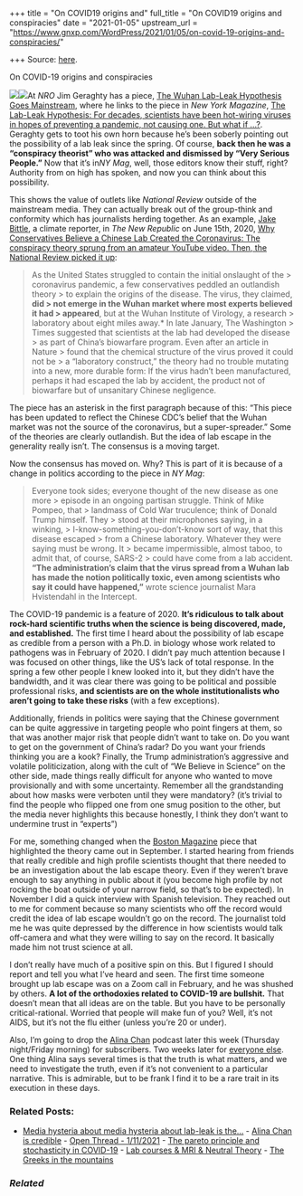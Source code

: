 +++
title = "On COVID19 origins and"
full_title = "On COVID19 origins and conspiracies"
date = "2021-01-05"
upstream_url = "https://www.gnxp.com/WordPress/2021/01/05/on-covid-19-origins-and-conspiracies/"

+++
Source: [here](https://www.gnxp.com/WordPress/2021/01/05/on-covid-19-origins-and-conspiracies/).

On COVID-19 origins and conspiracies

[![](https://i0.wp.com/www.gnxp.com/WordPress/wp-content/uploads/2021/01/apolloarrow.jpeg?resize=180%2C280&ssl=1)![](https://i0.wp.com/www.gnxp.com/WordPress/wp-content/uploads/2021/01/apolloarrow.jpeg?resize=180%2C280&ssl=1)](https://www.amazon.com/exec/obidos/ASIN/B0894J4K93/geneexpressio-20)At *NRO* Jim Geraghty has a piece, [The Wuhan Lab-Leak Hypothesis Goes Mainstream](https://www.nationalreview.com/2021/01/the-wuhan-lab-leak-hypothesis-goes-mainstream/), where he links to the piece in *New York Magazine*, [The Lab-Leak Hypothesis: For decades, scientists have been hot-wiring viruses in hopes of preventing a pandemic, not causing one. But what if …?](https://nymag.com/intelligencer/article/coronavirus-lab-escape-theory.html). Geraghty gets to toot his own horn because he’s been soberly pointing out the possibility of a lab leak since the spring. Of course, **back then he was a “conspiracy theorist” who was attacked and dismissed by “Very Serious People.”** Now that it’s in*NY Mag*, well, those editors know their stuff, right? Authority from on high has spoken, and now you can think about this possibility.

This shows the value of outlets like *National Review* outside of the mainstream media. They can actually break out of the group-think and conformity which has journalists herding together. As an example, [Jake Bittle](https://twitter.com/jake_bittle?ref_src=twsrc%5Egoogle%7Ctwcamp%5Eserp%7Ctwgr%5Eauthor), a climate reporter, in *The New Republic* on June 15th, 2020, [Why Conservatives Believe a Chinese Lab Created the Coronavirus: The conspiracy theory sprung from an amateur YouTube video. Then, the National Review picked it up](https://newrepublic.com/article/158101/conservatives-believe-chinese-lab-created-coronavirus):

> As the United States struggled to contain the initial onslaught of the > coronavirus pandemic, a few conservatives peddled an outlandish theory > to explain the origins of the disease. The virus, they claimed, **did > not emerge in the Wuhan market where most experts believed it had > appeared**, but at the Wuhan Institute of Virology, a research > laboratory about eight miles away.\* In late January, The Washington > Times suggested that scientists at the lab had developed the disease > as part of China’s biowarfare program. Even after an article in Nature > found that the chemical structure of the virus proved it could not be > a “laboratory construct,” the theory had no trouble mutating into a new, more durable form: If the virus hadn’t been manufactured, perhaps it had escaped the lab by accident, the product not of biowarfare but of unsanitary Chinese negligence.

The piece has an asterisk in the first paragraph because of this: “This piece has been updated to reflect the Chinese CDC’s belief that the Wuhan market was not the source of the coronavirus, but a super-spreader.” Some of the theories are clearly outlandish. But the idea of lab escape in the generality really isn’t. The consensus is a moving target.

Now the consensus has moved on. Why? This is part of it is because of a change in politics according to the piece in *NY Mag*:

> Everyone took sides; everyone thought of the new disease as one more > episode in an ongoing partisan struggle. Think of Mike Pompeo, that > landmass of Cold War truculence; think of Donald Trump himself. They > stood at their microphones saying, in a winking, > I-know-something-you-don’t-know sort of way, that this disease escaped > from a Chinese laboratory. Whatever they were saying must be wrong. It > became impermissible, almost taboo, to admit that, of course, SARS-2 > could have come from a lab accident. **“The administration’s claim that the virus spread from a Wuhan lab has made the notion politically toxic, even among scientists who say it could have happened,”** wrote science journalist Mara Hvistendahl in the Intercept.

The COVID-19 pandemic is a feature of 2020. **It’s ridiculous to talk about rock-hard scientific truths when the science is being discovered, made, and established.** The first time I heard about the possibility of lab escape as credible from a person with a Ph.D. in biology whose work related to pathogens was in February of 2020. I didn’t pay much attention because I was focused on other things, like the US’s lack of total response. In the spring a few other people I knew looked into it, but they didn’t have the bandwidth, and it was clear there was going to be political and possible professional risks, **and scientists are on the whole institutionalists who aren’t going to take these risks** (with a few exceptions).

Additionally, friends in politics were saying that the Chinese government can be quite aggressive in targeting people who point fingers at them, so that was another major risk that people didn’t want to take on. Do you want to get on the government of China’s radar? Do you want your friends thinking you are a kook? Finally, the Trump administration’s aggressive and volatile politicization, along with the cult of “We Believe in Science” on the other side, made things really difficult for anyone who wanted to move provisionally and with some uncertainty. Remember all the grandstanding about how masks were verboten until they were mandatory? (it’s trivial to find the people who flipped one from one smug position to the other, but the media never highlights this because honestly, I think they don’t want to undermine trust in “experts”)

For me, something changed when the [Boston Magazine](https://www.bostonmagazine.com/news/2020/09/09/alina-chan-broad-institute-coronavirus/) piece that highlighted the theory came out in September. I started hearing from friends that really credible and high profile scientists thought that there needed to be an investigation about the lab escape theory. Even if they weren’t brave enough to say anything in public about it (you become high profile by not rocking the boat outside of your narrow field, so that’s to be expected). In November I did a quick interview with Spanish television. They reached out to me for comment because so many scientists who off the record would credit the idea of lab escape wouldn’t go on the record. The journalist told me he was quite depressed by the difference in how scientists would talk off-camera and what they were willing to say on the record. It basically made him not trust science at all.

I don’t really have much of a positive spin on this. But I figured I should report and tell you what I’ve heard and seen. The first time someone brought up lab escape was on a Zoom call in February, and he was shushed by others. **A lot of the orthodoxies related to COVID-19 are bullshit.** That doesn’t mean that all ideas are on the table. But you have to be personally critical-rational. Worried that people will make fun of you? Well, it’s not AIDS, but it’s not the flu either (unless you’re 20 or under).

Also, I’m going to drop the [Alina Chan](https://razib.substack.com/) podcast later this week (Thursday night/Friday morning) for subscribers. Two weeks later for [everyone else](https://unsupervisedlearning.libsyn.com/). One thing Alina says several times is that the truth is what matters, and we need to investigate the truth, even if it’s not convenient to a particular narrative. This is admirable, but to be frank I find it to be a rare trait in its execution in these days.

### Related Posts:

- [Media hysteria about media hysteria about lab-leak is
  the…](https://www.gnxp.com/WordPress/2021/06/01/media-hysteria-about-media-hysteria-about-lab-leak-is-the-same-thing/) - [Alina Chan is
  credible](https://www.gnxp.com/WordPress/2020/11/11/alina-chang-is-credible/) - [Open Thread -
  1/11/2021](https://www.gnxp.com/WordPress/2021/01/11/open-thread-1-11-2021/) - [The pareto principle and stochasticity in
  COVID-19](https://www.gnxp.com/WordPress/2020/09/30/the-pareto-principle-and-stochasticity-in-covid-19/) - [Lab courses & MRI & Neutral
  Theory](https://www.gnxp.com/WordPress/2007/03/29/lab-courses-mri-neutral-theory/) - [The Greeks in the
  mountains](https://www.gnxp.com/WordPress/2020/12/07/the-greeks-in-the-mountains/)

### *Related*

[](https://www.addtoany.com/add_to/facebook?linkurl=https%3A%2F%2Fwww.gnxp.com%2FWordPress%2F2021%2F01%2F05%2Fon-covid-19-origins-and-conspiracies%2F&linkname=On%20COVID-19%20origins%20and%20conspiracies "Facebook")[](https://www.addtoany.com/add_to/twitter?linkurl=https%3A%2F%2Fwww.gnxp.com%2FWordPress%2F2021%2F01%2F05%2Fon-covid-19-origins-and-conspiracies%2F&linkname=On%20COVID-19%20origins%20and%20conspiracies "Twitter")[](https://www.addtoany.com/add_to/email?linkurl=https%3A%2F%2Fwww.gnxp.com%2FWordPress%2F2021%2F01%2F05%2Fon-covid-19-origins-and-conspiracies%2F&linkname=On%20COVID-19%20origins%20and%20conspiracies "Email")[](https://www.addtoany.com/share)
